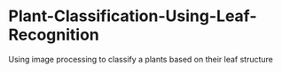 # Plant-Classification-Using-Leaf-Recognition
Using image processing to classify a plants based on their leaf structure
